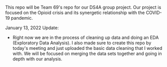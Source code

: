 This repo will be Team 69's repo for our DS4A group project. Our project is focused on the Opioid crisis and its synergetic relationship with the COVID-19 pandemic. 

January 13, 2022 Update:
- Right now we are in the process of cleaning up data and doing an EDA (Exploratory Data Analysis). I also made sure to create this repo by today's meeting and just uploaded the basic data cleaning that I worked with. We will be focused on merging the data sets together and going in depth with our analysis. 

